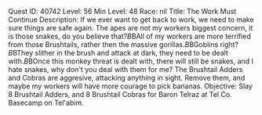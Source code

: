 Quest ID: 40742
Level: 56
Min Level: 48
Race: nil
Title: The Work Must Continue
Description: If we ever want to get back to work, we need to make sure things are safe again. The apes are not my workers biggest concern, it is those snakes, do you believe that?$B$BAll of my workers are more terrified from those Brushtails, rather then the massive gorillas.$B$BGoblins right?$B$BThey slither in the brush and attack at dark, they need to be dealt with.$B$BOnce this monkey threat is dealt with, there will still be snakes, and I hate snakes, why don't you deal with them for me? The Brushtail Adders and Cobras are aggresive, attacking anything in sight. Remove them, and maybe my workers will have more courage to pick bananas.
Objective: Slay 8 Brushtail Adders, and 8 Brushtail Cobras for Baron Telraz at Tel Co. Basecamp on Tel'abim.
